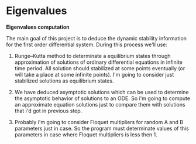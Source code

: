 # Eigenvalues
**Eigenvalues computation**

The main goal of this project is to deduce the dynamic stability information for the first order differential system.
During this process we'll use:

1. Runge–Kutta method to determinate a equilibrium states through approximation of solutions of ordinary differential equations in infinite time period. All solution should stabilized at some points eventually (or will take a place at some infinite points). I'm going to consider just stabilized solutions as equilibrium states.

2. We have deduced asymptotic solutions which can be used to determine the asymptotic behavior of solutions to an ODE. So i'm going to compute an approximate equation solutions just to compare them with solutions that i'd got in previous step.

3. Probably i'm going to consider Floquet multipliers for random A and B parameters just in case. So the program must determinate values of this parameters in case where Floquet multipliers is less then 1.
